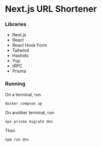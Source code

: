 # Next.js URL Shortener

### Libraries

- Next.js
- React
- React Hook Form
- Tailwind
- Hashids
- Yup
- tRPC
- Prisma

### Running

On a terminal, run

```shell
docker compose up
```

On another terminal, run

```shell
npx prisma migrate dev
```

Then

```shell
npm run dev
```
